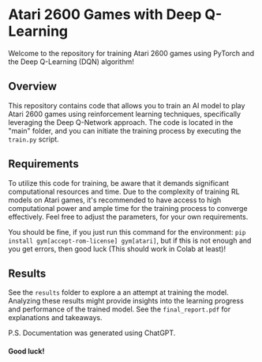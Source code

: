 # Atari 2600 Games with Deep Q-Learning

Welcome to the repository for training Atari 2600 games using PyTorch and the Deep Q-Learning (DQN) algorithm!

## Overview
This repository contains code that allows you to train an AI model to play Atari 2600 games using reinforcement learning techniques, specifically leveraging the Deep Q-Network approach. The code is located in the "main" folder, and you can initiate the training process by executing the `train.py` script.

## Requirements
To utilize this code for training, be aware that it demands significant computational resources and time. Due to the complexity of training RL models on Atari games, it's recommended to have access to high computational power and ample time for the training process to converge effectively. Feel free to adjust the parameters, for your own requirements.

You should be fine, if you just run this command for the environment: `pip install gym[accept-rom-license] gym[atari]`, but if this is not enough and you get errors, then good luck (This should work in Colab at least)!

## Results
See the `results` folder to explore a an attempt at training the model. Analyzing these results might provide insights into the learning progress and performance of the trained model. See the `final_report.pdf` for explanations and takeaways.

P.S. Documentation was generated using ChatGPT.

#### Good luck!
